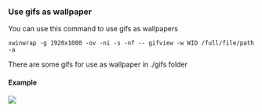 ### Use gifs as wallpaper

You can use this command to use gifs as wallpapers

```xwinwrap -g 1920x1080 -ov -ni -s -nf -- gifview -w WID /full/file/path -a```

There are some gifs for use as wallpaper in ./gifs folder

#### Example

![](gif-wal.gif)